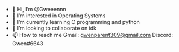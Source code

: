 - 👋 Hi, I’m @Gweeennn
- 👀 I’m interested in Operating Systems
- 🌱 I’m currently learning C programming and python
- 💞️ I’m looking to collaborate on idk
- 📫 How to reach me 
  Gmail: gwenparent309@gmail.com 
  Discord: Gwen#6643

<!---
Gweeennn/Gweeennn is a ✨ special ✨ repository because its `README.md` (this file) appears on your GitHub profile.
You can click the Preview link to take a look at your changes.
--->
